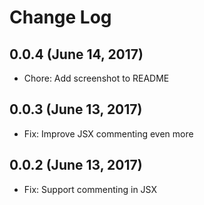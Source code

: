 # Change Log

## 0.0.4 (June 14, 2017)
- Chore: Add screenshot to README

## 0.0.3 (June 13, 2017)
- Fix: Improve JSX commenting even more

## 0.0.2 (June 13, 2017)
- Fix: Support commenting in JSX